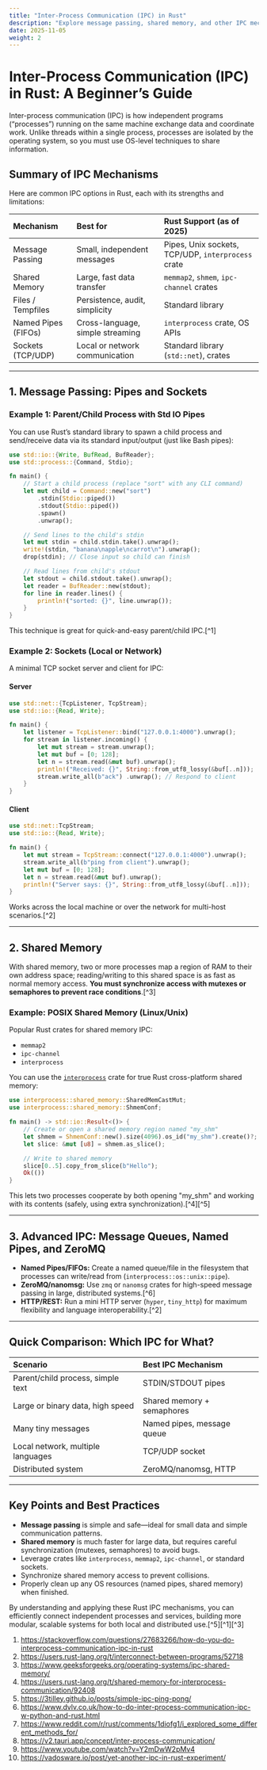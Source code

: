 ```yaml
---
title: "Inter-Process Communication (IPC) in Rust"
description: "Explore message passing, shared memory, and other IPC mechanisms for efficient communication between processes."
date: 2025-11-05
weight: 2
---
```


# Inter-Process Communication (IPC) in Rust: A Beginner’s Guide

Inter-process communication (IPC) is how independent programs (“processes”) running on the same machine exchange data and coordinate work. Unlike threads within a single process, processes are isolated by the operating system, so you must use OS-level techniques to share information.

## Summary of IPC Mechanisms

Here are common IPC options in Rust, each with its strengths and limitations:


| Mechanism | Best for | Rust Support (as of 2025) |
| :-- | :-- | :-- |
| Message Passing | Small, independent messages | Pipes, Unix sockets, TCP/UDP, `interprocess` crate |
| Shared Memory | Large, fast data transfer | `memmap2`, `shmem`, `ipc-channel` crates |
| Files / Tempfiles | Persistence, audit, simplicity | Standard library |
| Named Pipes (FIFOs) | Cross-language, simple streaming | `interprocess` crate, OS APIs |
| Sockets (TCP/UDP) | Local or network communication | Standard library (`std::net`), crates |


***

## 1. Message Passing: Pipes and Sockets

### Example 1: Parent/Child Process with Std IO Pipes

You can use Rust’s standard library to spawn a child process and send/receive data via its standard input/output (just like Bash pipes):

```rust
use std::io::{Write, BufRead, BufReader};
use std::process::{Command, Stdio};

fn main() {
    // Start a child process (replace "sort" with any CLI command)
    let mut child = Command::new("sort")
        .stdin(Stdio::piped())
        .stdout(Stdio::piped())
        .spawn()
        .unwrap();

    // Send lines to the child's stdin
    let mut stdin = child.stdin.take().unwrap();
    write!(stdin, "banana\napple\ncarrot\n").unwrap();
    drop(stdin); // Close input so child can finish

    // Read lines from child's stdout
    let stdout = child.stdout.take().unwrap();
    let reader = BufReader::new(stdout);
    for line in reader.lines() {
        println!("sorted: {}", line.unwrap());
    }
}
```

This technique is great for quick-and-easy parent/child IPC.[^1]

### Example 2: Sockets (Local or Network)

A minimal TCP socket server and client for IPC:

#### Server

```rust
use std::net::{TcpListener, TcpStream};
use std::io::{Read, Write};

fn main() {
    let listener = TcpListener::bind("127.0.0.1:4000").unwrap();
    for stream in listener.incoming() {
        let mut stream = stream.unwrap();
        let mut buf = [0; 128];
        let n = stream.read(&mut buf).unwrap();
        println!("Received: {}", String::from_utf8_lossy(&buf[..n]));
        stream.write_all(b"ack") .unwrap(); // Respond to client
    }
}
```


#### Client

```rust
use std::net::TcpStream;
use std::io::{Read, Write};

fn main() {
    let mut stream = TcpStream::connect("127.0.0.1:4000").unwrap();
    stream.write_all(b"ping from client").unwrap();
    let mut buf = [0; 128];
    let n = stream.read(&mut buf).unwrap();
    println!("Server says: {}", String::from_utf8_lossy(&buf[..n]));
}
```

Works across the local machine or over the network for multi-host scenarios.[^2]

***

## 2. Shared Memory

With shared memory, two or more processes map a region of RAM to their own address space; reading/writing to this shared space is as fast as normal memory access. **You must synchronize access with mutexes or semaphores to prevent race conditions**.[^3]

### Example: POSIX Shared Memory (Linux/Unix)

Popular Rust crates for shared memory IPC:

- `memmap2`
- `ipc-channel`
- `interprocess`

You can use the [`interprocess`](https://github.com/kotauskas/interprocess) crate for true Rust cross-platform shared memory:

```rust
use interprocess::shared_memory::SharedMemCastMut;
use interprocess::shared_memory::ShmemConf;

fn main() -> std::io::Result<()> {
    // Create or open a shared memory region named "my_shm"
    let shmem = ShmemConf::new().size(4096).os_id("my_shm").create()?;
    let slice: &mut [u8] = shmem.as_slice();

    // Write to shared memory
    slice[0..5].copy_from_slice(b"Hello");
    Ok(())
}
```

This lets two processes cooperate by both opening "my_shm" and working with its contents (safely, using extra synchronization).[^4][^5]

***

## 3. Advanced IPC: Message Queues, Named Pipes, and ZeroMQ

- **Named Pipes/FIFOs:** Create a named queue/file in the filesystem that processes can write/read from (`interprocess::os::unix::pipe`).
- **ZeroMQ/nanomsg:** Use `zmq` or `nanomsg` crates for high-speed message passing in large, distributed systems.[^6]
- **HTTP/REST:** Run a mini HTTP server (`hyper`, `tiny_http`) for maximum flexibility and language interoperability.[^2]

***

## Quick Comparison: Which IPC for What?

| **Scenario** | **Best IPC Mechanism** |
| :-- | :-- |
| Parent/child process, simple text | STDIN/STDOUT pipes |
| Large or binary data, high speed | Shared memory + semaphores |
| Many tiny messages | Named pipes, message queue |
| Local network, multiple languages | TCP/UDP socket |
| Distributed system | ZeroMQ/nanomsg, HTTP |


***

## Key Points and Best Practices

- **Message passing** is simple and safe—ideal for small data and simple communication patterns.
- **Shared memory** is much faster for large data, but requires careful synchronization (mutexes, semaphores) to avoid bugs.
- Leverage crates like `interprocess`, `memmap2`, `ipc-channel`, or standard sockets.
- Synchronize shared memory access to prevent collisions.
- Properly clean up any OS resources (named pipes, shared memory) when finished.

By understanding and applying these Rust IPC mechanisms, you can efficiently connect independent processes and services, building more modular, scalable systems for both local and distributed use.[^5][^1][^3]

1. https://stackoverflow.com/questions/27683266/how-do-you-do-interprocess-communication-ipc-in-rust
2. https://users.rust-lang.org/t/interconnect-between-programs/52718
3. https://www.geeksforgeeks.org/operating-systems/ipc-shared-memory/
4. https://users.rust-lang.org/t/shared-memory-for-interprocess-communication/92408
5. https://3tilley.github.io/posts/simple-ipc-ping-pong/
6. https://www.dvlv.co.uk/how-to-do-inter-process-communication-ipc-w-python-and-rust.html
7. https://www.reddit.com/r/rust/comments/1diofg1/i_explored_some_different_methods_for/
8. https://v2.tauri.app/concept/inter-process-communication/
9. https://www.youtube.com/watch?v=Y2mDwW2pMv4
10. https://vadosware.io/post/yet-another-ipc-in-rust-experiment/
